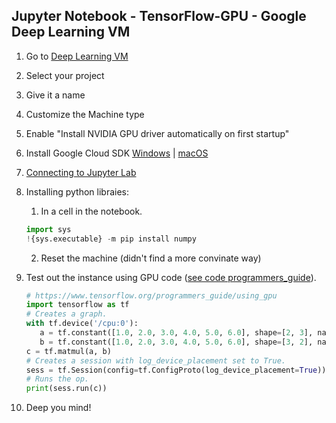 ## Jupyter Notebook - TensorFlow-GPU - Google Deep Learning VM

1. Go to [Deep Learning VM](https://console.cloud.google.com/marketplace/details/click-to-deploy-images/deeplearning?angularJsUrl=%2Fmarketplace%2Fdetails%2Fclick-to-deploy-images%2Fdeeplearning&authuser=1)
2. Select your project
3. Give it a name
4. Customize the Machine type
5. Enable "Install NVIDIA GPU driver automatically on first startup"
   
6. Install Google Cloud SDK [Windows](https://cloud.google.com/sdk/docs/quickstart-windows) | [ macOS](https://cloud.google.com/sdk/docs/quickstart-macos)
7. [Connecting to Jupyter Lab](https://cloud.google.com/deep-learning-vm/docs/jupyter)
8. Installing python libraies: 
   1.  In a cell in the notebook.
    ```python
    import sys
    !{sys.executable} -m pip install numpy  
    ```
    2. Reset the machine (didn't find a more convinate way)
9. Test out the instance using GPU code ([see code programmers_guide](https://www.tensorflow.org/programmers_guide/using_gpu)).
   ```python
   # https://www.tensorflow.org/programmers_guide/using_gpu
   import tensorflow as tf
   # Creates a graph.
   with tf.device('/cpu:0'):
      a = tf.constant([1.0, 2.0, 3.0, 4.0, 5.0, 6.0], shape=[2, 3], name='a')
      b = tf.constant([1.0, 2.0, 3.0, 4.0, 5.0, 6.0], shape=[3, 2], name='b')
   c = tf.matmul(a, b)
   # Creates a session with log_device_placement set to True.
   sess = tf.Session(config=tf.ConfigProto(log_device_placement=True))
   # Runs the op.
   print(sess.run(c))
   ```
10. Deep you mind!
